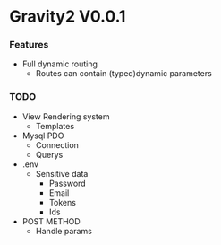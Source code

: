 # Gravity2 V0.0.1

### Features
* Full dynamic routing
    * Routes can contain (typed)dynamic parameters

### TODO
* View Rendering system
    * Templates
* Mysql PDO
    * Connection
    * Querys
* .env
    * Sensitive data
        * Password
        * Email
        * Tokens
        * Ids
* POST METHOD
    * Handle params